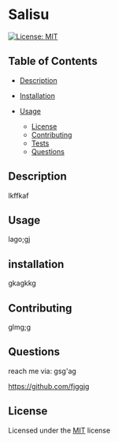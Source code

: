 
# Salisu 
 
[![License: MIT](https://img.shields.io/badge/License-MIT-yellow.svg)](https://opensource.org/licenses/MIT)


## Table of Contents
  * [Description](#description)
  * [Installation](#installation)
  * [Usage](#usage)
  
    * [License](#license)
    * [Contributing](#contributing)
    * [Tests](#tests)
    * [Questions](#questions)

 
## Description
lkffkaf

## Usage
lago;gj

## installation
gkagkkg

## Contributing
glmg;g

## Questions
reach me via: gsg'ag

https://github.com/fjggjg



## License
Licensed under the [MIT](https://opensource.org/licenses/MIT) license

      